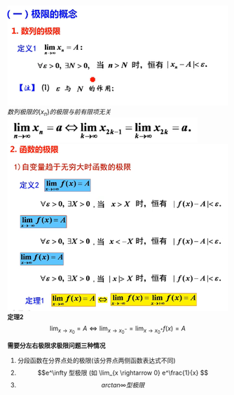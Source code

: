 ![](../picture/数列极限.png)  
$数列极限的\{x_n\}的极限与前有限项无关$  
![](../picture/数列极限2.png)
![](../picture/函数极限.png)
**定理2**  
$$\lim_{x\rightarrow x_0} = A \Leftrightarrow \lim_{x \rightarrow x_0^- }
= \lim_{x \rightarrow x_0^+}f(x) = A$$


**需要分左右极限求极限问题三种情况**  
1. 分段函数在分界点处的极限(该分界点两侧函数表达式不同)
2. $$e^\infty 型极限 (如 \lim_{x \rightarrow 0} e^\frac{1}{x} $$
3. $$arctan\infty 型极限$$
